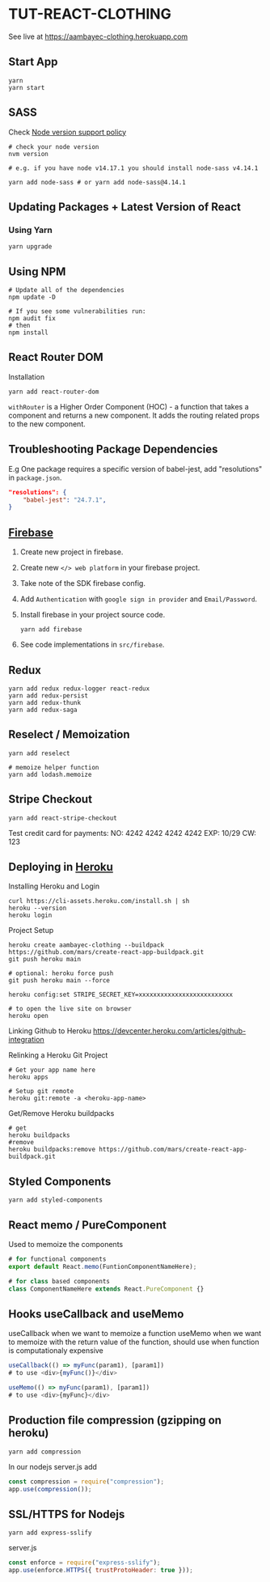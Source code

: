 # TUT-REACT-CLOTHING

See live at <https://aambayec-clothing.herokuapp.com>

## Start App

```shell
yarn
yarn start
```

## SASS

Check [Node version support policy](https://www.npmjs.com/package/node-sass)

```shell
# check your node version
nvm version

# e.g. if you have node v14.17.1 you should install node-sass v4.14.1

yarn add node-sass # or yarn add node-sass@4.14.1
```

## Updating Packages + Latest Version of React

### Using Yarn

```shell
yarn upgrade
```

## Using NPM

```shell
# Update all of the dependencies
npm update -D 

# If you see some vulnerabilities run:
npm audit fix
# then
npm install
```

## React Router DOM

Installation

```shell
yarn add react-router-dom
```

`withRouter` is a Higher Order Component (HOC) - a function that takes a component and returns a new component. It adds the routing related props to the new component.



## Troubleshooting Package Dependencies

E.g One package requires a specific version of babel-jest, add "resolutions" in `package.json`.

```json
"resolutions": {
    "babel-jest": "24.7.1", 
}
```

## [Firebase](https://console.firebase.google.com/)

1. Create new project in firebase.
2. Create new `</> web platform` in your firebase project.
3. Take note of the SDK firebase config.
4. Add `Authentication` with `google sign in provider` and `Email/Password`.
5. Install firebase in your project source code.

    ```shell
    yarn add firebase
    ```

6. See code implementations in `src/firebase`.

## Redux

```shell
yarn add redux redux-logger react-redux
yarn add redux-persist
yarn add redux-thunk
yarn add redux-saga
```

## Reselect / Memoization

```shell
yarn add reselect

# memoize helper function
yarn add lodash.memoize
```

## Stripe Checkout

```shell
yarn add react-stripe-checkout
```

Test credit card for payments:
NO: 4242 4242 4242 4242
EXP: 10/29
CW: 123

## Deploying in [Heroku](https://dashboard.heroku.com/)

Installing Heroku and Login

```shell
curl https://cli-assets.heroku.com/install.sh | sh
heroku --version
heroku login
```

Project Setup

```shell
heroku create aambayec-clothing --buildpack https://github.com/mars/create-react-app-buildpack.git
git push heroku main

# optional: heroku force push
git push heroku main --force

heroku config:set STRIPE_SECRET_KEY=xxxxxxxxxxxxxxxxxxxxxxxxxx

# to open the live site on browser
heroku open
```

Linking Github to Heroku
<https://devcenter.heroku.com/articles/github-integration>

Relinking a Heroku Git Project

```shell
# Get your app name here
heroku apps

# Setup git remote
heroku git:remote -a <heroku-app-name>
```

Get/Remove Heroku buildpacks

```shell
# get
heroku buildpacks
#remove
heroku buildpacks:remove https://github.com/mars/create-react-app-buildpack.git
```

## Styled Components

```shell
yarn add styled-components
```


## React memo / PureComponent

Used to memoize the components

```javascript
# for functional components
export default React.memo(FuntionComponentNameHere);

# for class based components
class ComponentNameHere extends React.PureComponent {}
```

## Hooks useCallback and useMemo

useCallback when we want to memoize a function
useMemo when we want to memoize with the return value of the function, should use when function is computationaly expensive

```javascript
useCallback(() => myFunc(param1), [param1])
# to use <div>{myFunc()}</div>

useMemo(() => myFunc(param1), [param1])
# to use <div>{myFunc}</div>

```

## Production file compression (gzipping on heroku)

```shell
yarn add compression
```

In our nodejs server.js add

```javascript
const compression = require("compression");
app.use(compression());
```

## SSL/HTTPS for Nodejs

```shell
yarn add express-sslify
```

server.js

```javascript
const enforce = require("express-sslify");
app.use(enforce.HTTPS({ trustProtoHeader: true }));
```
